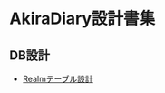 # AkiraDiary設計書集

## DB設計
 - [Realmテーブル設計](https://github.com/FujimoriGit/AkiraDiary/blob/BR_develop-1.0/doc/DB)